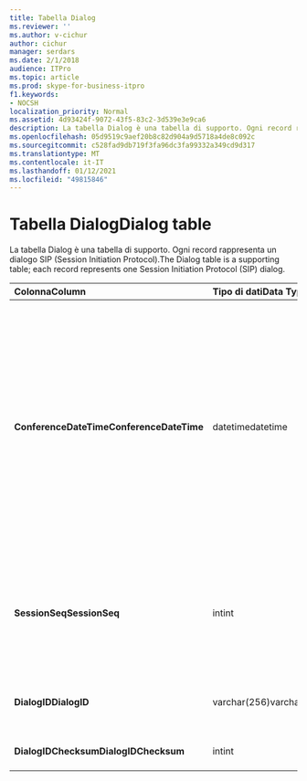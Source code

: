 ```yaml
---
title: Tabella Dialog
ms.reviewer: ''
ms.author: v-cichur
author: cichur
manager: serdars
ms.date: 2/1/2018
audience: ITPro
ms.topic: article
ms.prod: skype-for-business-itpro
f1.keywords:
- NOCSH
localization_priority: Normal
ms.assetid: 4d93424f-9072-43f5-83c2-3d539e3e9ca6
description: La tabella Dialog è una tabella di supporto. Ogni record rappresenta un dialogo SIP (Session Initiation Protocol).
ms.openlocfilehash: 05d9519c9aef20b8c82d904a9d5718a4de8c092c
ms.sourcegitcommit: c528fad9db719f3fa96dc3fa99332a349cd9d317
ms.translationtype: MT
ms.contentlocale: it-IT
ms.lasthandoff: 01/12/2021
ms.locfileid: "49815846"
---
```

# <a name="dialog-table"></a><span data-ttu-id="00504-103">Tabella Dialog</span><span class="sxs-lookup"><span data-stu-id="00504-103">Dialog table</span></span>
 
<span data-ttu-id="00504-104">La tabella Dialog è una tabella di supporto. Ogni record rappresenta un dialogo SIP (Session Initiation Protocol).</span><span class="sxs-lookup"><span data-stu-id="00504-104">The Dialog table is a supporting table; each record represents one Session Initiation Protocol (SIP) dialog.</span></span>
  
|<span data-ttu-id="00504-105">**Colonna**</span><span class="sxs-lookup"><span data-stu-id="00504-105">**Column**</span></span>|<span data-ttu-id="00504-106">**Tipo di dati**</span><span class="sxs-lookup"><span data-stu-id="00504-106">**Data Type**</span></span>|<span data-ttu-id="00504-107">**Chiave/indice**</span><span class="sxs-lookup"><span data-stu-id="00504-107">**Key/Index**</span></span>|<span data-ttu-id="00504-108">**Dettagli**</span><span class="sxs-lookup"><span data-stu-id="00504-108">**Details**</span></span>|
|:-----|:-----|:-----|:-----|
|<span data-ttu-id="00504-109">**ConferenceDateTime**</span><span class="sxs-lookup"><span data-stu-id="00504-109">**ConferenceDateTime**</span></span> <br/> |<span data-ttu-id="00504-110">datetime</span><span class="sxs-lookup"><span data-stu-id="00504-110">datetime</span></span>  <br/> |<span data-ttu-id="00504-111">Principale</span><span class="sxs-lookup"><span data-stu-id="00504-111">Primary</span></span>  <br/> |<span data-ttu-id="00504-p101">Data/ora in cui l'agente QoE (Quality of Experience) riceve il primo rapporto dal chiamante o dal destinatario della chiamata. Valore utilizzato in combinazione con SessionSeq per identificare in modo univoco una sessione.</span><span class="sxs-lookup"><span data-stu-id="00504-p101">Time when the Quality of Excellence (QoE) agent receives the first report from either caller or callee. Used in conjunction with SessionSeq to uniquely identify a session.</span></span>  <br/> |
|<span data-ttu-id="00504-114">**SessionSeq**</span><span class="sxs-lookup"><span data-stu-id="00504-114">**SessionSeq**</span></span> <br/> |<span data-ttu-id="00504-115">int</span><span class="sxs-lookup"><span data-stu-id="00504-115">int</span></span>  <br/> |<span data-ttu-id="00504-116">Principale</span><span class="sxs-lookup"><span data-stu-id="00504-116">Primary</span></span>  <br/> |<span data-ttu-id="00504-117">Numero sequenziale per distinguere le sessioni con valore ConferenceDateTime identico.</span><span class="sxs-lookup"><span data-stu-id="00504-117">Sequence number to differentiate sessions when they have the same ConferenceDateTime.</span></span>  <br/> |
|<span data-ttu-id="00504-118">**DialogID**</span><span class="sxs-lookup"><span data-stu-id="00504-118">**DialogID**</span></span> <br/> |<span data-ttu-id="00504-119">varchar(256)</span><span class="sxs-lookup"><span data-stu-id="00504-119">varchar(256)</span></span>  <br/> ||<span data-ttu-id="00504-120">ID del dialogo globalmente univoco.</span><span class="sxs-lookup"><span data-stu-id="00504-120">Dialog ID which is globally unique.</span></span>  <br/> |
|<span data-ttu-id="00504-121">**DialogIDChecksum**</span><span class="sxs-lookup"><span data-stu-id="00504-121">**DialogIDChecksum**</span></span> <br/> |<span data-ttu-id="00504-122">int</span><span class="sxs-lookup"><span data-stu-id="00504-122">int</span></span>  <br/> |<span data-ttu-id="00504-123">index</span><span class="sxs-lookup"><span data-stu-id="00504-123">index</span></span>  <br/> |<span data-ttu-id="00504-124">Checksum dell'ID del dialogo.</span><span class="sxs-lookup"><span data-stu-id="00504-124">Checksum of the Dialog ID.</span></span>  <br/> |
   

